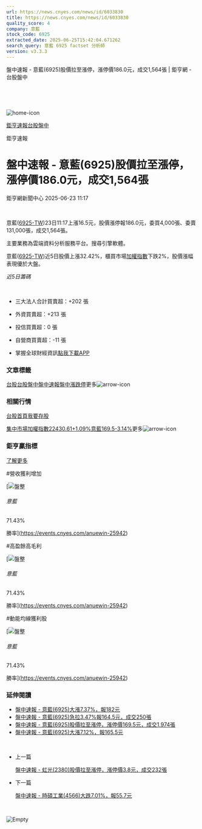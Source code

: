 ```yaml
---
url: https://news.cnyes.com/news/id/6033830
title: https://news.cnyes.com/news/id/6033830
quality_score: 4
company: 意藍
stock_code: 6925
extracted_date: 2025-06-25T15:42:04.671262
search_query: 意藍 6925 factset 分析師
version: v3.3.3
---
```


盤中速報 - 意藍(6925)股價拉至漲停，漲停價186.0元，成交1,564張 | 鉅亨網 - 台股盤中

‌

‌

![home-icon](/assets/icons/breadCrumb/symbol-icon-home.svg)

[鉅亨速報](/news/cat/anue_live)[台股盤中](/news/cat/tw_live)

鉅亨速報

# 盤中速報 - 意藍(6925)股價拉至漲停，漲停價186.0元，成交1,564張

鉅亨網新聞中心 2025-06-23 11:17

‌

意藍([6925-TW](https://www.cnyes.com/twstock/6925))23日11:17上漲16.5元，股價漲停報186.0元，委買4,000張、委賣131,000張，成交1,564張。

主要業務為雲端資料分析服務平台。搜尋引擎軟體。

意藍([6925-TW](https://www.cnyes.com/twstock/6925))近5日股價上漲32.42%，櫃買市場[加權指數](https://invest.cnyes.com/index/TWS/TSE01)下跌2%，股價漲幅表現優於大盤。

*近5日籌碼*

‌

* 三大法人合計買賣超：+202 張
* 外資買賣超：+213 張
* 投信買賣超：0 張
* 自營商買賣超：-11 張

* 掌握全球財經資訊[點我下載APP](http://www.cnyes.com/app/?utm_source=mweb&utm_medium=HamMenuBanner&utm_campaign=fixed&utm_content=entr)

### 文章標籤

[台股](https://news.cnyes.com/tag/台股 "台股")[台股盤中](https://news.cnyes.com/tag/台股盤中 "台股盤中")[盤中速報](https://news.cnyes.com/tag/盤中速報 "盤中速報")[盤中漲跌停](https://news.cnyes.com/tag/盤中漲跌停 "盤中漲跌停")更多![arrow-icon](/assets/icons/arrows/arrow-down.svg)

### 相關行情

[台股首頁](https://www.cnyes.com/twstock)[我要存股](https://supr.link/8OHaU)

[集中市場加權指數22430.61+1.09%](https://invest.cnyes.com/index/TWS/TSE01)[意藍169.5-3.14%](https://www.cnyes.com/twstock/6925)更多![arrow-icon](/assets/icons/arrows/arrow-down.svg)

### 鉅亨贏指標

[了解更多](https://events.cnyes.com/anuewin-25942)

#營收獲利增加

[![盤整](/assets/icons/win-indicator/correction.svg)

###### 意藍

71.43%

勝率](https://events.cnyes.com/anuewin-25942)

#高盈餘高毛利

[![盤整](/assets/icons/win-indicator/correction.svg)

###### 意藍

71.43%

勝率](https://events.cnyes.com/anuewin-25942)

#動能均線獲利股

[![盤整](/assets/icons/win-indicator/correction.svg)

###### 意藍

71.43%

勝率](https://events.cnyes.com/anuewin-25942)

### 延伸閱讀

* [盤中速報 - 意藍(6925)大漲7.37%，報182元](/news/id/6033718)
* [盤中速報 - 意藍(6925)急拉3.47%報164.5元，成交250張](/news/id/6033520)
* [盤中速報 - 意藍(6925)股價拉至漲停，漲停價169.5元，成交1,974張](/news/id/6031243)
* [盤中速報 - 意藍(6925)大漲7.12%，報165.5元](/news/id/6031087)

‌

* 上一篇

  [盤中速報 - 虹光(2380)股價拉至漲停，漲停價3.8元，成交232張](/news/id/6033992)
* 下一篇

  [盤中速報 - 時碩工業(4566)大跌7.01%，報55.7元](/news/id/6033550)

‌

![Empty](/assets/icons/skeleton/empty-image.svg)

‌